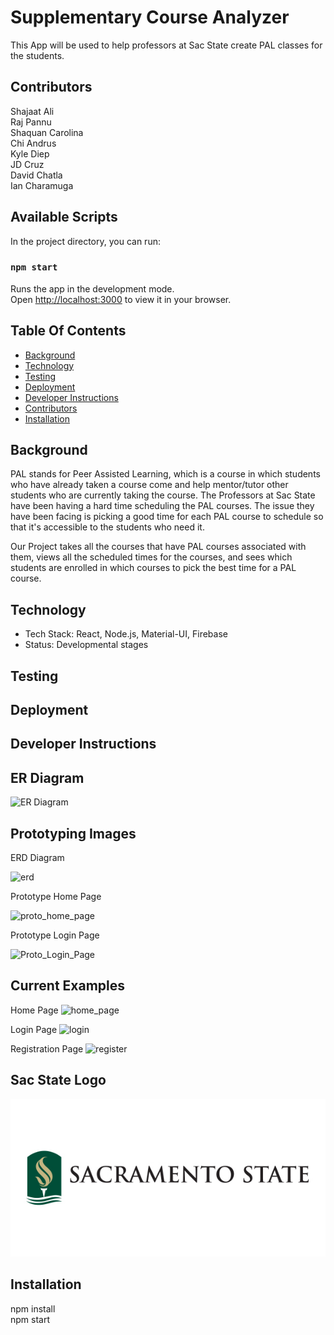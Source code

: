 # Supplementary Course Analyzer

This App will be used to help professors at Sac State create PAL classes for the students.

## Contributors
Shajaat Ali\
Raj Pannu\
Shaquan Carolina\
Chi Andrus\
Kyle Diep\
JD Cruz\
David Chatla\
Ian Charamuga

## Available Scripts

In the project directory, you can run:

### `npm start`
Runs the app in the development mode.\
Open [http://localhost:3000](http://localhost:3000) to view it in your browser.

## Table Of Contents

- [Background](#background)
- [Technology](#technology)
- [Testing](#testing)
- [Deployment](#deployment)
- [Developer Instructions](#developer-instructions)
- [Contributors](#contributors)
- [Installation](#installation)

## Background

PAL stands for Peer Assisted Learning, which is a course in which students who have already taken a course come and help mentor/tutor other students who are currently taking the course. The Professors at Sac State have been having a hard time scheduling the PAL courses. The issue they have been facing is picking a good time for each PAL course to schedule so that it's accessible to the students who need it.

Our Project takes all the courses that have PAL courses associated with them, views all the scheduled times for the courses, and sees which students are enrolled in which courses to pick the best time for a PAL course.

## Technology

- Tech Stack: React, Node.js, Material-UI, Firebase
- Status: Developmental stages

## Testing

## Deployment

## Developer Instructions

## ER Diagram

![ER Diagram](erd-diagram.png)

## Prototyping Images
ERD Diagram 

![erd](https://github.com/kdiep4/Supplementary-Course-Analyzer/blob/main/src/img/erd.png)

Prototype Home Page

![proto_home_page](https://github.com/kdiep4/Supplementary-Course-Analyzer/blob/main/src/img/proto_home_page.JPG)

Prototype Login Page

![Proto_Login_Page](https://github.com/kdiep4/Supplementary-Course-Analyzer/blob/main/src/img/Proto_Login_Page.png)

## Current Examples
Home Page
![home_page](https://github.com/kdiep4/Supplementary-Course-Analyzer/blob/main/src/img/home_page.JPG)

Login Page
![login](https://github.com/kdiep4/Supplementary-Course-Analyzer/blob/main/src/img/login.PNG)

Registration Page
![register](https://github.com/kdiep4/Supplementary-Course-Analyzer/blob/main/src/img/register.PNG)

## Sac State Logo
![Sac State Logo](https://github.com/Jdcruz831/Supplementary-Course-Analyzer/blob/main/src/img/sacstatelogo.png)

## Installation

npm install\
npm start
